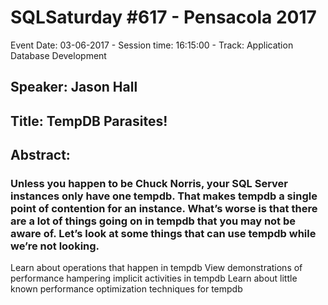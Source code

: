 # SQLSaturday #617 - Pensacola 2017
Event Date: 03-06-2017 - Session time: 16:15:00 - Track: Application  Database Development
## Speaker: Jason Hall
## Title: TempDB Parasites!
## Abstract:
### Unless you happen to be Chuck Norris, your SQL Server instances only have one tempdb. That makes tempdb a single point of contention for an instance. What’s worse is that there are a lot of things going on in tempdb that you may not be aware of. Let’s look at some things that can use tempdb while we’re not looking.

Learn about operations that happen in tempdb
View demonstrations of performance hampering implicit activities in tempdb
Learn about little known performance optimization techniques for tempdb
